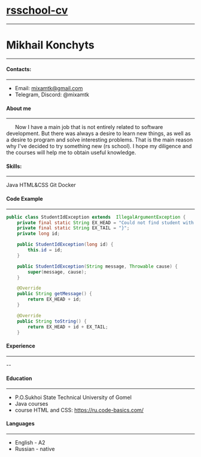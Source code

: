 # [rsschool-cv](http://example.com/link)
***  
#  Mikhail Konchyts
***  
#### Contacts:
***  
* Email: mixamtk@gmail.com 
* Telegram, Discord: @mixamtk 

#### About me
***  
&nbsp; &nbsp; &nbsp; Now I have a main job that is not entirely related to software development. But there was always a desire to learn new things, as well as a desire to program and solve interesting problems. That is the main reason why I've decided to try something new (rs school). I hope my diligence and the courses will help me to obtain useful knowledge.
#### Skills:
***
Java
HTML&CSS
Git
Docker
#### Code Example
***  
``` java
public class StudentIdException extends  IllegalArgumentException {
    private final static String EX_HEAD = "Could not find student with ID {";
    private final static String EX_TAIL = "}";
    private long id;

    public StudentIdException(long id) {
        this.id = id;
    }

    public StudentIdException(String message, Throwable cause) {
        super(message, cause);
    }

    @Override
    public String getMessage() {
        return EX_HEAD + id;
    }

    @Override
    public String toString() {
        return EX_HEAD + id + EX_TAIL;
    }
```
#### Experience
***
  --
#### Education
***
-  P.O.Sukhoi State Technical University of Gomel  
-  Java courses
-  course HTML and CSS: https://ru.code-basics.com/


#### Languages
***
- English - A2
- Russian - native

